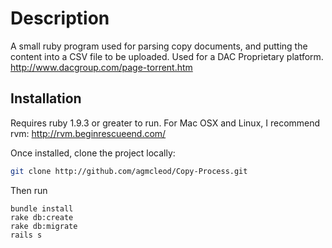 Description
===========

A small ruby program used for parsing copy documents, and putting the content into a CSV file to be uploaded. Used for a DAC Proprietary platform. http://www.dacgroup.com/page-torrent.htm

Installation
------------

Requires ruby 1.9.3 or greater to run.
For Mac OSX and Linux, I recommend rvm: http://rvm.beginrescueend.com/

Once installed, clone the project locally:

```bash
git clone http://github.com/agmcleod/Copy-Process.git
```

Then run

    bundle install
    rake db:create
    rake db:migrate
    rails s